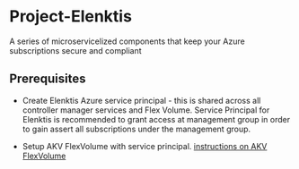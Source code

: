 # Project-Elenktis
A series of microservicelized components that keep your Azure subscriptions secure and compliant

## Prerequisites

* Create Elenktis Azure service principal - this is shared across all controller manager services and Flex Volume. Service Principal for Elenktis is recommended to grant access at management group in order to gain assert all subscriptions under the management group.

* Setup AKV FlexVolume with service principal.
  [instructions on AKV FlexVolume](https://samcogan.com/access-azure-key-vault-from-your-kubernetes-pods/)
  

